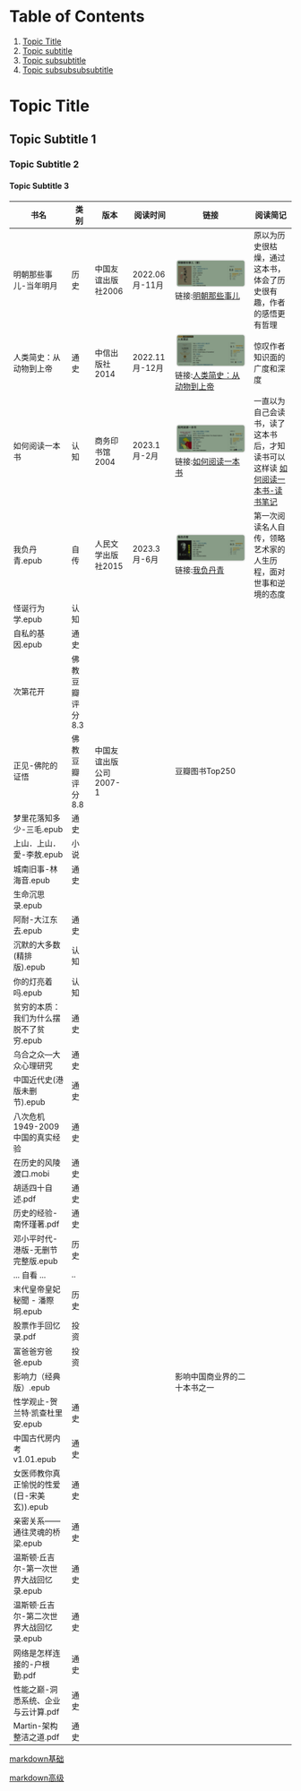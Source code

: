 # Table of Contents
1. [Topic Title](#Topic-Title)
2. [Topic subtitle](#Topic-subtitle-1)
3. [Topic subsubtitle](#Topic-subtitle-2)
4. [Topic subsubsubsubtitle](#Topic-subtitle-3)
# Topic Title
## Topic Subtitle 1
### Topic Subtitle 2
#### Topic Subtitle 3

              
| 书名           | 类别          | 版本  | 阅读时间 | 链接 | 阅读简记 |
|-------------  | ------------- |------ |--------  |------   | --- |
|明朝那些事儿-当年明月                  | 历史  | 中国友谊出版社2006  |2022.06月-11月| ![](/image/明朝那些事儿.png) 链接:[明朝那些事儿](https://book.douban.com/subject/1873231/) | 原以为历史很枯燥，通过这本书，体会了历史很有趣，作者的感悟更有哲理
|人类简史：从动物到上帝                  |通史           |中信出版社2014 |2022.11月-12月|![](/image/人类简史.png) 链接:[人类简史：从动物到上帝](https://book.douban.com/subject/25985021/)   | 惊叹作者知识面的广度和深度 |
|如何阅读一本书                         | 认知          |商务印书馆2004       | 2023.1月-2月   | ![](/image/如何阅读一本书.png) 链接:[如何阅读一本书](https://book.douban.com/subject/1013208/) | 一直以为自己会读书，读了这本书后，才知读书可以这样读 [如何阅读一本书-读书笔记](https://juejin.cn/post/7199933493992095804) |
|我负丹青.epub                         | 自传          |人民文学出版社2015    | 2023.3月-6月   | ![](/image/我负丹青.png) 链接:[我负丹青](https://book.douban.com/subject/26290219/)   | 第一次阅读名人自传，领略艺术家的人生历程，面对世事和逆境的态度 |
|怪诞行为学.epub                       | 认知          |       |    |     | |
|自私的基因.epub                       | 通史          |       |    |     | |
|次第花开                              |佛教 豆瓣评分8.3 |       |    |     |  
|正见-佛陀的证悟                        |佛教 豆瓣评分8.8 |中国友谊出版公司 2007-1|   |  豆瓣图书Top250   |   |
|梦里花落知多少-三毛.epub                | 通史          |       |    |     | |
|上山．上山．愛-李敖.epub                | 小说          |       |    |     | |
|城南旧事-林海音.epub                   | 通史          |       |    |     | |
|生命沉思录.epub                       |               |       |    |     | |
|阿耐-大江东去.epub                     | 通史          |       |    |     | |
|沉默的大多数(精排版).epub               | 认知          |       |    |     | |
|你的灯亮着吗.epub                      | 认知          |       |    |     | |
|贫穷的本质：我们为什么摆脱不了贫穷.epub    | 通史          |       |    |     | |
|乌合之众—大众心理研究                   | 通史          |       |    |     | |
|中国近代史(港版未删节).epub             | 通史          |       |    |     | |
|八次危机1949-2009中国的真实经验         | 通史          |       |    |     | |
|在历史的风陵渡口.mobi                  | 通史          |       |    |     | |
|胡适四十自述.pdf                       | 通史          |       |    |     | |
|历史的经验-南怀瑾著.pdf                 | 通史          |       |    |     | |
|邓小平时代-港版-无删节完整版.epub        |历史           |       |    |     | |  
| ... 自看 ...                         |..            |       |    |     | |  
|末代皇帝皇妃秘聞 - 潘際坰.epub           |历史           |       |    |     | |  
|股票作手回忆录.pdf                     |投资           |       |    |     | |  
|富爸爸穷爸爸.epub                      |投资           |       |    |     | |  
|影响力（经典版）.epub                   |              |       |    |影响中国商业界的二十本书之一  | |  
|性学观止-贺兰特·凯查杜里安.epub          |通史           |       |    |     | |  
|中国古代房内考v1.01.epub               |通史           |       |    |     | |  
|女医师教你真正愉悦的性爱 (日-宋美玄)).epub|通史           |       |    |     | |
|亲密关系——通往灵魂的桥梁.epub            |通史           |       |    |     | |  
|温斯顿·丘吉尔-第一次世界大战回忆录.epub   |通史           |       |    |     | |  
|温斯顿·丘吉尔-第二次世界大战回忆录.epub   |通史           |       |    |     | |  
|网络是怎样连接的-户根勤.pdf              |通史           |       |    |     | |  
|性能之巅-洞悉系统、企业与云计算.pdf       |通史           |       |    |     | |  
|Martin-架构整洁之道.pdf                |通史           |       |    |     | |  



[markdown基础](https://docs.github.com/cn/get-started/writing-on-github/getting-started-with-writing-and-formatting-on-github/basic-writing-and-formatting-syntax)

[markdown高级](https://docs.github.com/cn/get-started/writing-on-github/working-with-advanced-formatting/organizing-information-with-tables)
